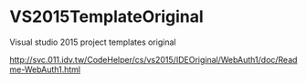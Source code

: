 # VS2015TemplateOriginal
Visual studio 2015 project templates original

http://svc.011.idv.tw/CodeHelper/cs/vs2015/IDEOriginal/WebAuth1/doc/Readme-WebAuth1.html

